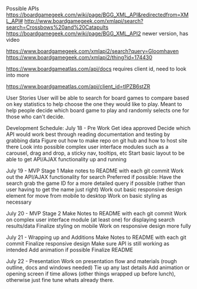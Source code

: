 Possible APIs
https://boardgamegeek.com/wiki/page/BGG_XML_API&redirectedfrom=XML_API#
  http://www.boardgamegeek.com/xmlapi/search?search=Crossbows%20and%20Catapults
https://boardgamegeek.com/wiki/page/BGG_XML_API2
  newer version, has video

  https://www.boardgamegeek.com/xmlapi2/search?query=Gloomhaven
  https://www.boardgamegeek.com/xmlapi2/thing?id=174430

https://www.boardgameatlas.com/api/docs
  requires client id, need to look into more

https://www.boardgameatlas.com/api/client_id=tIPZB6stZR

User Stories
User will be able to search for board games to compare based on key statistics to help choose the one they would like to play.
Meant to help people decide which board game to play and randomly selects one for those who can't decide.


Development Schedule:
  July 18 - Pre Work
    Get idea approved
    Decide which API would work best through reading documentation and testing by grabbing data
    Figure out how to make repo on git hub and how to host site there
    Look into possible complex user interface modules such as a carousel, drag and drop, a sticky nav, tooltips, etc
    Start basic layout to be able to get API/AJAX functionality up and running

  July 19 - MVP Stage 1
    Make notes to README with each git commit
    Work out the API/AJAX functionality for search
      Preferred if possible: Have the search grab the game ID for a more detailed query if possible (rather than user having to get the name just right)
    Work out basic responsive design element for move from mobile to desktop
    Work on basic styling as necessary


  July 20 - MVP Stage 2
    Make Notes to README with each git commit
    Work on complex user interface module (at least one) for displaying search results/data
    Finalize styling on mobile
    Work on responsive design more fully

  July 21 - Wrapping up and Additions
    Make Notes to README with each git commit
    Finalize responsive design
    Make sure API is still working as intended
    Add animation if possible
    Finalize README

  July 22 - Presentation
    Work on presentation flow and materials (rough outline, docs and windows needed)
    Tie up any last details
    Add animation or opening screen if time allows (other things wrapped up before lunch), otherwise just fine tune whats already there.
